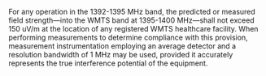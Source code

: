 For any operation in the 1392-1395 MHz band, the predicted or measured field strength—into the WMTS band at 1395-1400 MHz—shall not exceed 150 uV/m at the location of any registered WMTS healthcare facility. When performing measurements to determine compliance with this provision, measurement instrumentation employing an average detector and a resolution bandwidth of 1 MHz may be used, provided it accurately represents the true interference potential of the equipment.

